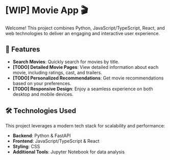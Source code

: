 # [WIP] Movie App 🎬

Welcome! This project combines Python, JavaScript/TypeScript, React, and web technologies to deliver an engaging and interactive user experience.


## 🚀 Features

- **Search Movies**: Quickly search for movies by title.
- **[TODO] Detailed Movie Pages**: View detailed information about each movie, including ratings, cast, and trailers.
- **[TODO] Personalized Recommendations**: Get movie recommendations based on your preferences.
- **[TODO] Responsive Design**: Enjoy a seamless experience on both desktop and mobile devices.


## 🛠️ Technologies Used

This project leverages a modern tech stack for scalability and performance:

- **Backend**: Python & FastAPI
- **Frontend**: JavaScript/TypeScript & React
- **Styling**: CSS
- **Additional Tools**: Jupyter Notebook for data analysis

